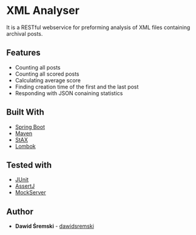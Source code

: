 XML Analyser
============

It is a RESTful webservice for preforming analysis of XML files containing archival posts.

## Features

- Counting all posts
- Counting all scored posts
- Calculating average score
- Finding creation time of the first and the last post
- Responding with JSON conaining statistics

## Built With

* [Spring Boot](https://projects.spring.io/spring-boot/)
* [Maven](https://maven.apache.org/)
* [StAX](https://docs.oracle.com/javase/tutorial/jaxp/stax/index.html)
* [Lombok](https://projectlombok.org/)

## Tested with

* [JUnit](http://junit.org/junit4/)
* [AssertJ](http://joel-costigliola.github.io/assertj/)
* [MockServer](http://www.mock-server.com/)

## Author

* **Dawid Śremski** - [dawidsremski](https://github.com/dawidsremski)
